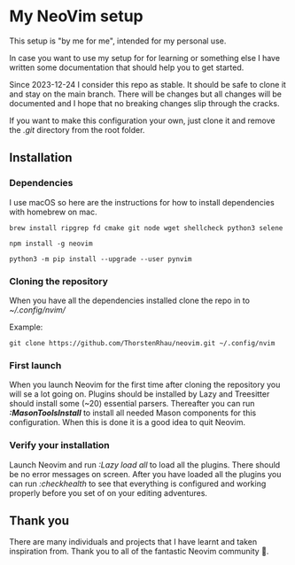 # My NeoVim setup

This setup is "by me for me", intended for my personal use.

In case you want to use my setup for for learning or something else I have
written some documentation that should help you to get started.

Since 2023-12-24 I consider this repo as stable. It should be safe to clone it
and stay on the main branch. There will be changes but all changes will be
documented and I hope that no breaking changes slip through the cracks.

If you want to make this configuration your own, just clone it and remove the
_.git_ directory from the root folder.

## Installation

### Dependencies

I use macOS so here are the instructions for how to install dependencies with
homebrew on mac.

```
brew install ripgrep fd cmake git node wget shellcheck python3 selene
```

```
npm install -g neovim
```

```
python3 -m pip install --upgrade --user pynvim
```

### Cloning the repository

When you have all the dependencies installed clone the repo in to
_~/.config/nvim/_

Example:

```
git clone https://github.com/ThorstenRhau/neovim.git ~/.config/nvim
```

### First launch

When you launch Neovim for the first time after cloning the repository you will
se a lot going on. Plugins should be installed by Lazy and Treesitter should
install some (~20) essential parsers. Thereafter you can run
**_:MasonToolsInstall_** to install all needed Mason components for this
configuration. When this is done it is a good idea to quit Neovim.

### Verify your installation

Launch Neovim and run _:Lazy load all_ to load all the plugins. There should be
no error messages on screen. After you have loaded all the plugins you can run
_:checkhealth_ to see that everything is configured and working properly before
you set of on your editing adventures.

## Thank you

There are many individuals and projects that I have learnt and taken inspiration
from. Thank you to all of the fantastic Neovim community 🙏.
